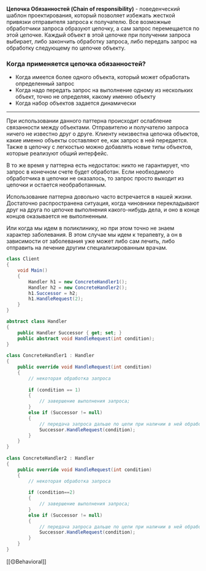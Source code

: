 
**Цепочка Обязанностей (Chain of responsibility)** - поведенческий шаблон проектирования, который позволяет избежать жесткой привязки отправителя запроса к получателю. Все возможные обработчики запроса образуют цепочку, а сам запрос перемещается по этой цепочке. Каждый объект в этой цепочке при получении запроса выбирает, либо закончить обработку запроса, либо передать запрос на обработку следующему по цепочке объекту.

### Когда применяется цепочка обязанностей?

- Когда имеется более одного объекта, который может обработать определенный запрос
- Когда надо передать запрос на выполнение одному из нескольких объект, точно не определяя, какому именно объекту
- Когда набор объектов задается динамически

---

При использовании данного паттерна происходит ослабление связанности между объектами. Отправителю и получателю запроса ничего не известно друг о друге. Клиенту неизвестна цепочка объектов, какие именно объекты составляют ее, как запрос в ней передается. Также в цепочку с легкостью можно добавлять новые типы объектов, которые реализуют общий интерфейс.

В то же время у паттерна есть недостаток: никто не гарантирует, что запрос в конечном счете будет обработан. Если необходимого обработчика в цепочки не оказалось, то запрос просто выходит из цепочки и остается необработанным.

Использование паттерна довольно часто встречается в нашей жизни. Достаточно распространена ситуация, когда чиновники перекладывают друг на друга по цепочке выполнения какого-нибудь дела, и оно в конце концов оказывается не выполненным.

Или когда мы идем в поликлинику, но при этом точно не знаем характер заболевания. В этом случае мы идем к терапевту, а он в зависимости от заболевания уже может либо сам лечить, либо отправить на лечение другим специализированным врачам.

```c#
class Client
{
    void Main()
    {
        Handler h1 = new ConcreteHandler1();
        Handler h2 = new ConcreteHandler2();
        h1.Successor = h2;
        h1.HandleRequest(2);
    }
}

abstract class Handler
{
    public Handler Successor { get; set; }
    public abstract void HandleRequest(int condition);
}
 
class ConcreteHandler1 : Handler
{
    public override void HandleRequest(int condition)
    {
        // некоторая обработка запроса
         
        if (condition == 1)
        {
            // завершение выполнения запроса;
        }
        else if (Successor != null)
        {
	        // передача запроса дальше по цепи при наличии в ней обработчиков
            Successor.HandleRequest(condition);
        }
    }
}
 
class ConcreteHandler2 : Handler
{
    public override void HandleRequest(int condition)
    {
        // некоторая обработка запроса
         
        if (condition==2)
        {
            // завершение выполнения запроса;
        }
        else if (Successor != null)
        {
	        // передача запроса дальше по цепи при наличии в ней обработчиков
            Successor.HandleRequest(condition);
        }
    }
}
```

[[🟡Behavioral]]